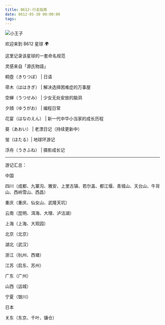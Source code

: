 ```yaml
---
title: B612✨行走指南
date: 8612-05-30 00:00:00
tags:
---
```


![小王子](http://m.qpic.cn/psb?/V10ZHE9M4DB6nN/UFLtShgMLTIaBFoUAnn5wg3rhhHge0ZzdzusQ8w0da4!/b/dC8BAAAAAAAA&bo=WAJRAQAAAAARBzo!&rf=viewer_4)

欢迎来到 B612 星球 🌍

这里记录该星球的一套命名规范

灵感来自「源氏物語」

桐壺（きりつぼ） | 日语

帚木（ははきぎ） | 解决选择困难症的万事屋

空蝉（うつせみ） | 少女无处安放的脑洞

夕顔（ゆうがお） | 编程日常

花宴（はなのえん） | 新一代中华小当家的成长历程

葵（あおい） | 老漂日记（持续更新中）

蛍（ほたる）| 地球环游记

浮舟（うきふね） | 摄影成长记

---

游记汇总：

中国

四川（成都、九寨沟、雅安、上里古镇、若尔盖、都江堰、青城山、天台山、牛背山、西岭雪山、西昌）

重庆（重庆、仙女山、武隆天坑）

云南（昆明、洱海、大理、泸沽湖）

上海（上海、大观园）

北京（北京）

湖北（武汉）

浙江（杭州、西塘）

江苏（启东、苏州）

广东（广州）

山西（运城）

宁夏（银川）



日本

关东（东京、千叶、镰仓）
